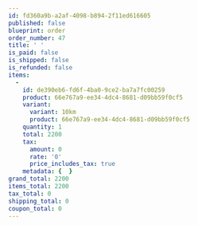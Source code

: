 ```yaml
---
id: fd360a9b-a2af-4098-b894-2f11ed616605
published: false
blueprint: order
order_number: 47
title: ' '
is_paid: false
is_shipped: false
is_refunded: false
items:
  -
    id: de390eb6-fd6f-4ba0-9ce2-ba7a7fc00259
    product: 66e767a9-ee34-4dc4-8681-d09bb59f0cf5
    variant:
      variant: 10km
      product: 66e767a9-ee34-4dc4-8681-d09bb59f0cf5
    quantity: 1
    total: 2200
    tax:
      amount: 0
      rate: '0'
      price_includes_tax: true
    metadata: {  }
grand_total: 2200
items_total: 2200
tax_total: 0
shipping_total: 0
coupon_total: 0
---
```


